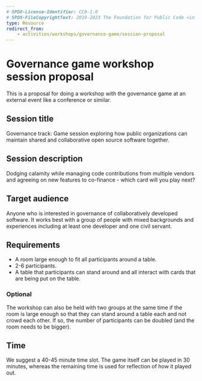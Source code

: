 ```yaml
---
# SPDX-License-Identifier: CC0-1.0
# SPDX-FileCopyrightText: 2019-2023 The Foundation for Public Code <info@publiccode.net>
type: Resource
redirect_from:
    - activities/workshops/governance-game/session-proposal
---
```


# Governance game workshop session proposal

This is a proposal for doing a workshop with the governance game at an external event like a conference or similar.

## Session title

Governance track: Game session exploring how public organizations can maintain shared and collaborative open source software together.

## Session description

Dodging calamity while managing code contributions from multiple vendors and agreeing on new features to co-finance - which card will you play next?

## Target audience

Anyone who is interested in governance of collaboratively developed software. It works best with a group of people with mixed backgrounds and experiences including at least one developer and one civil servant.

## Requirements

* A room large enough to fit all participants around a table.
* 2-6 participants.
* A table that participants can stand around and all interact with cards that are being put on the table.

### Optional

The workshop can also be held with two groups at the same time if the room is large enough so that they can stand around a table each and not crowd each other. If so, the number of participants can be doubled (and the room needs to be bigger).

## Time

We suggest a 40-45 minute time slot. The game itself can be played in 30 minutes, whereas the remaining time is used for reflection of how it played out.
